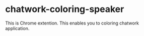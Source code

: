 # chatwork-coloring-speaker
This is Chrome extention. This enables you to coloring chatwork application.
